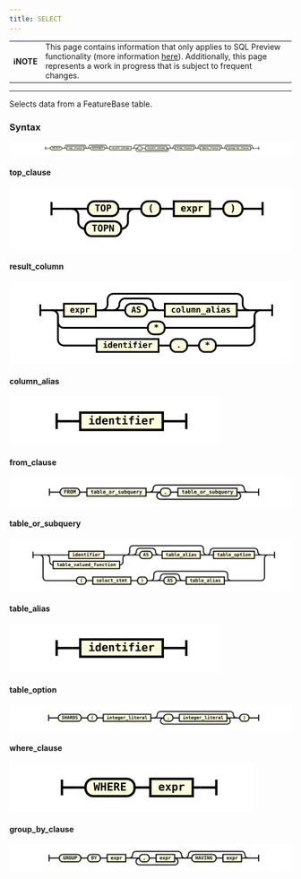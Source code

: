 ```yaml
---
title: SELECT
---
```


| | |
|-|-|
| **ℹ️NOTE** | This page contains information that only applies to SQL Preview functionality (more information [here](/data-querying/sql/sql-overview)). Additionally, this page represents a work in progress that is subject to frequent changes. |

---


Selects data from a FeatureBase table.

### Syntax

![expr](/img/sql/select_stmt.svg)

#### top_clause

![expr](/img/sql/top_clause.svg)

#### result_column

![expr](/img/sql/result_column.svg)

#### column_alias

![expr](/img/sql/column_alias.svg)

#### from_clause

![expr](/img/sql/from_clause.svg)

#### table_or_subquery

![expr](/img/sql/table_or_subquery.svg)

#### table_alias

![expr](/img/sql/table_alias.svg)

#### table_option

![expr](/img/sql/table_option.svg)

#### where_clause

![expr](/img/sql/where_clause.svg)

#### group_by_clause

![expr](/img/sql/group_by_clause.svg)